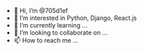 - 👋 Hi, I’m @705d1ef
- 👀 I’m interested in Python, Django, React.js
- 🌱 I’m currently learning ...
- 💞️ I’m looking to collaborate on ...
- 📫 How to reach me ...

<!---
705d1ef/705d1ef is a ✨ special ✨ repository because its `README.md` (this file) appears on your GitHub profile.
You can click the Preview link to take a look at your changes.
--->
